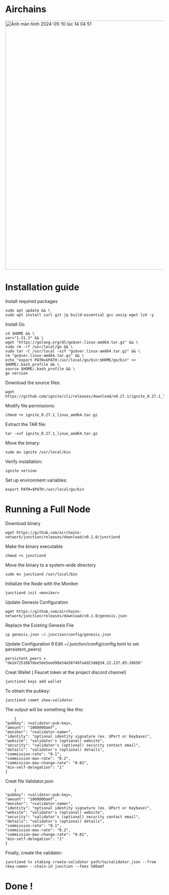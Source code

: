 # Airchains

<img width="789" alt="Ảnh màn hình 2024-05-10 lúc 14 04 51" src="https://github.com/Validator247/Airchains/assets/148058353/0f602ac7-f691-4c52-b5f1-5533c961aab3">

# Installation guide

Install required packages

    sudo apt update && \
    sudo apt install curl git jq build-essential gcc unzip wget lz4 -y

Install Go

    cd $HOME && \
    ver="1.21.3" && \
    wget "https://golang.org/dl/go$ver.linux-amd64.tar.gz" && \
    sudo rm -rf /usr/local/go && \
    sudo tar -C /usr/local -xzf "go$ver.linux-amd64.tar.gz" && \
    rm "go$ver.linux-amd64.tar.gz" && \
    echo "export PATH=$PATH:/usr/local/go/bin:$HOME/go/bin" >> $HOME/.bash_profile && \
    source $HOME/.bash_profile && \
    go version

Download the source files:

    wget https://github.com/ignite/cli/releases/download/v0.27.1/ignite_0.27.1_linux_amd64.tar.gz

Modify file permissions:

    chmod +x ignite_0.27.1_linux_amd64.tar.gz

Extract the TAR file:

    tar -xvf ignite_0.27.1_linux_amd64.tar.gz

Move the binary:

    sudo mv ignite /usr/local/bin

Verify installation:

    ignite version

Set up environment variables:

    export PATH=$PATH:/usr/local/go/bin

# Running a Full Node

Download binary

    wget https://github.com/airchains-network/junction/releases/download/v0.1.0/junctiond

Make the binary executable

    chmod +x junctiond

Move the binary to a system-wide directory

    sudo mv junctiond /usr/local/bin

Initialize the Node with the Moniker

    junctiond init <moniker>

Update Genesis Configuration

    wget https://github.com/airchains-network/junction/releases/download/v0.1.0/genesis.json

Replace the Existing Genesis File

    cp genesis.json ~/.junction/config/genesis.json

Update Configuration 9 Edit ~/.junction/config/config.toml to set persistent_peers)

    persistent_peers = "de2e7251667dee5de5eed98e54a58749fadd23d8@34.22.237.85:26656"    		

Creat Wallet  ( Faucet token at the project discord channel)

    junctiond keys add wallet

To obtain the pubkey:

    junctiond comet show-validator

The output will be something like this:

        {
	"pubkey": <validator-pub-key>,
	"amount": "1000000amf",
	"moniker": "<validator-name>",
	"identity": "optional identity signature (ex. UPort or Keybase)",
	"website": "validator's (optional) website",
	"security": "validator's (optional) security contact email",
	"details": "validator's (optional) details",
	"commission-rate": "0.1",
	"commission-max-rate": "0.2",
	"commission-max-change-rate": "0.01",
	"min-self-delegation": "1"
    }

Creat file Validator.json

        {
	"pubkey": <validator-pub-key>,
	"amount": "1000000amf",
	"moniker": "<validator-name>",
	"identity": "optional identity signature (ex. UPort or Keybase)",
	"website": "validator's (optional) website",
	"security": "validator's (optional) security contact email",
	"details": "validator's (optional) details",
	"commission-rate": "0.1",
	"commission-max-rate": "0.2",
	"commission-max-change-rate": "0.01",
	"min-self-delegation": "1"
    }

Finally, create the validator:

    junctiond tx staking create-validator path/to/validator.json --from <key-name> --chain-id junction --fees 500amf

        
# Done !                
